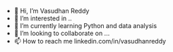 - 👋 Hi, I’m Vasudhan Reddy
- 👀 I’m interested in ..
- 🌱 I’m currently learning Python and data analysis
- 💞️ I’m looking to collaborate on ...
- 📫 How to reach me linkedin.com/in/vasudhanreddy

<!---
vasu-56/vasu-56 is a ✨ special ✨ repository because its `README.md` (this file) appears on your GitHub profile.
You can click the Preview link to take a look at your changes.
--->
